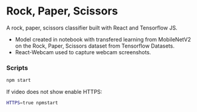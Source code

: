 # Rock, Paper, Scissors

A rock, paper, scissors classifier built with React and Tensorflow JS.

- Model created in notebook with transfered learning from MobileNetV2 on the Rock, Paper, Scissors dataset from Tensorflow Datasets.
- React-Webcam used to capture webcam screenshots.

### Scripts

```sh
npm start
```

If video does not show enable HTTPS:
```sh
HTTPS=true npmstart
```

